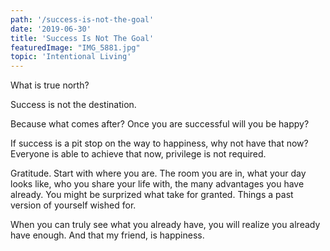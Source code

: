```yaml
---
path: '/success-is-not-the-goal'
date: '2019-06-30'
title: 'Success Is Not The Goal'
featuredImage: "IMG_5881.jpg"
topic: 'Intentional Living'
---
```


What is true north?

Success is not the destination.

Because what comes after? Once you are successful will you be happy?

If success is a pit stop on the way to happiness, why not have that now? Everyone is able to achieve that now, privilege is not required.

Gratitude.  Start with where you are.  The room you are in, what your day looks like, who you share your life with, the many advantages you have already. You might be surprized what take for granted. Things a past version of yourself wished for.

When you can truly see what you already have, you will realize you already have enough. And that my friend, is happiness.
